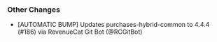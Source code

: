 ### Other Changes
* [AUTOMATIC BUMP] Updates purchases-hybrid-common to 4.4.4 (#186) via RevenueCat Git Bot (@RCGitBot)
